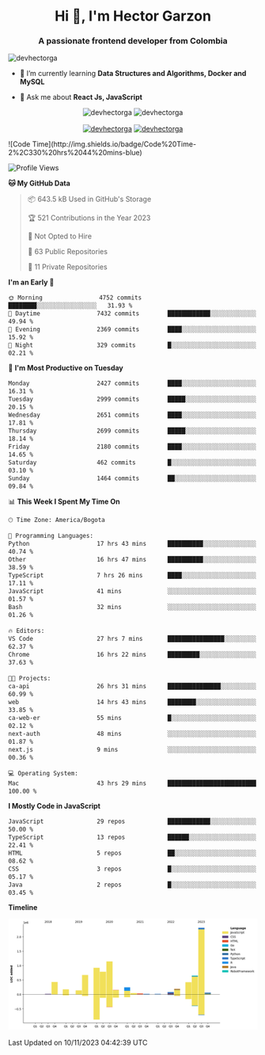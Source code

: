 <h1 align="center">Hi 👋, I'm Hector Garzon</h1>
<h3 align="center">A passionate frontend developer from Colombia</h3>

<p align="left"> <img src="https://komarev.com/ghpvc/?username=devhectorga" alt="devhectorga" /> </p>

- 🌱 I’m currently learning **Data Structures and Algorithms, Docker and MySQL**

- 💬 Ask me about **React Js, JavaScript**

<p align="center"> <img src="https://github-readme-stats.vercel.app/api?username=devhectorga&count_private=true&show_icons=true" alt="devhectorga" /> <img src="https://github-readme-stats.vercel.app/api/top-langs/?username=devhectorga&layout=compact" alt="devhectorga" /></p>

<p align="center">
<a href="https://twitter.com/devhectorga" target="blank"><img align="center" src="https://cdn.jsdelivr.net/npm/simple-icons@3.0.1/icons/twitter.svg" alt="devhectorga" height="20" width="20" /></a>
<a href="https://linkedin.com/in/devhectorga" target="blank"><img align="center" src="https://cdn.jsdelivr.net/npm/simple-icons@3.0.1/icons/linkedin.svg" alt="devhectorga" height="20" width="20" /></a>
</p>
<!--START_SECTION:waka-->
![Code Time](http://img.shields.io/badge/Code%20Time-2%2C330%20hrs%2044%20mins-blue)

![Profile Views](http://img.shields.io/badge/Profile%20Views-0-blue)

**🐱 My GitHub Data** 

> 📦 643.5 kB Used in GitHub's Storage 
 > 
> 🏆 521 Contributions in the Year 2023
 > 
> 🚫 Not Opted to Hire
 > 
> 📜 63 Public Repositories 
 > 
> 🔑 11 Private Repositories 
 > 
**I'm an Early 🐤** 

```text
🌞 Morning                4752 commits        ████████░░░░░░░░░░░░░░░░░   31.93 % 
🌆 Daytime                7432 commits        ████████████░░░░░░░░░░░░░   49.94 % 
🌃 Evening                2369 commits        ████░░░░░░░░░░░░░░░░░░░░░   15.92 % 
🌙 Night                  329 commits         █░░░░░░░░░░░░░░░░░░░░░░░░   02.21 % 
```
📅 **I'm Most Productive on Tuesday** 

```text
Monday                   2427 commits        ████░░░░░░░░░░░░░░░░░░░░░   16.31 % 
Tuesday                  2999 commits        █████░░░░░░░░░░░░░░░░░░░░   20.15 % 
Wednesday                2651 commits        ████░░░░░░░░░░░░░░░░░░░░░   17.81 % 
Thursday                 2699 commits        █████░░░░░░░░░░░░░░░░░░░░   18.14 % 
Friday                   2180 commits        ████░░░░░░░░░░░░░░░░░░░░░   14.65 % 
Saturday                 462 commits         █░░░░░░░░░░░░░░░░░░░░░░░░   03.10 % 
Sunday                   1464 commits        ██░░░░░░░░░░░░░░░░░░░░░░░   09.84 % 
```


📊 **This Week I Spent My Time On** 

```text
🕑︎ Time Zone: America/Bogota

💬 Programming Languages: 
Python                   17 hrs 43 mins      ██████████░░░░░░░░░░░░░░░   40.74 % 
Other                    16 hrs 47 mins      ██████████░░░░░░░░░░░░░░░   38.59 % 
TypeScript               7 hrs 26 mins       ████░░░░░░░░░░░░░░░░░░░░░   17.11 % 
JavaScript               41 mins             ░░░░░░░░░░░░░░░░░░░░░░░░░   01.57 % 
Bash                     32 mins             ░░░░░░░░░░░░░░░░░░░░░░░░░   01.26 % 

🔥 Editors: 
VS Code                  27 hrs 7 mins       ████████████████░░░░░░░░░   62.37 % 
Chrome                   16 hrs 22 mins      █████████░░░░░░░░░░░░░░░░   37.63 % 

🐱‍💻 Projects: 
ca-api                   26 hrs 31 mins      ███████████████░░░░░░░░░░   60.99 % 
web                      14 hrs 43 mins      ████████░░░░░░░░░░░░░░░░░   33.85 % 
ca-web-er                55 mins             █░░░░░░░░░░░░░░░░░░░░░░░░   02.12 % 
next-auth                48 mins             ░░░░░░░░░░░░░░░░░░░░░░░░░   01.87 % 
next.js                  9 mins              ░░░░░░░░░░░░░░░░░░░░░░░░░   00.36 % 

💻 Operating System: 
Mac                      43 hrs 29 mins      █████████████████████████   100.00 % 
```

**I Mostly Code in JavaScript** 

```text
JavaScript               29 repos            ████████████░░░░░░░░░░░░░   50.00 % 
TypeScript               13 repos            ██████░░░░░░░░░░░░░░░░░░░   22.41 % 
HTML                     5 repos             ██░░░░░░░░░░░░░░░░░░░░░░░   08.62 % 
CSS                      3 repos             █░░░░░░░░░░░░░░░░░░░░░░░░   05.17 % 
Java                     2 repos             █░░░░░░░░░░░░░░░░░░░░░░░░   03.45 % 
```



**Timeline**

![Lines of Code chart](https://raw.githubusercontent.com/devHectorGa/devHectorGa/master/assets/bar_graph.png)


 Last Updated on 10/11/2023 04:42:39 UTC
<!--END_SECTION:waka-->
